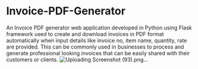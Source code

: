 # Invoice-PDF-Generator
An Invoice PDF generator web application developed in Python using Flask framework used to create and download invoices in PDF format automatically when input details like invoice no, item name, quantity, rate are provided. This can be commonly used in businesses to process and generate professional looking invoices that can be easily shared with their customers or clients.
![Uploading Screenshot (93).png…]()
